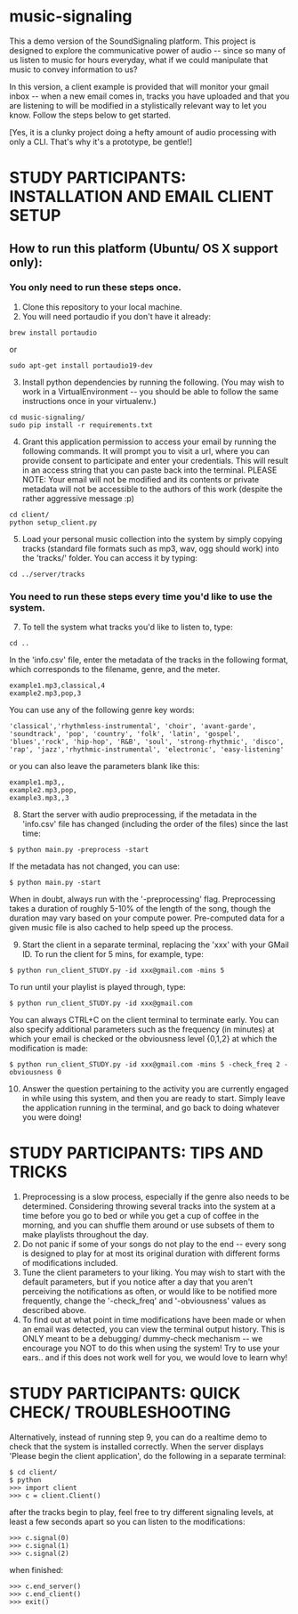 # music-signaling
This a demo version of the SoundSignaling platform.  This project is designed to explore the communicative power of audio -- since so many of us listen to music for hours everyday, what if we could manipulate that music to convey information to us?

In this version, a client example is provided that will monitor your gmail inbox -- when a new email comes in, tracks you have uploaded and that you are listening to will be modified in a stylistically relevant way to let you know.  Follow the steps below to get started.

[Yes, it is a clunky project doing a hefty amount of audio processing with only a CLI.  That's why it's a prototype, be gentle!]

# STUDY PARTICIPANTS: INSTALLATION AND EMAIL CLIENT SETUP

## How to run this platform (Ubuntu/ OS X support only):
### You only need to run these steps once.
1. Clone this repository to your local machine.
2. You will need portaudio if you don't have it already:
```	
brew install portaudio	
```
or 

```
sudo apt-get install portaudio19-dev
```
    
3. Install python dependencies by running the following.  (You may wish to work in a VirtualEnvironment -- you should be able to follow the same instructions once in your virtualenv.) 

```
cd music-signaling/
sudo pip install -r requirements.txt
```
	
4. Grant this application permission to access your email by running the following commands.  It will prompt you to visit a url, where you can provide consent to participate and enter your credentials.  This will result in an access string that you can paste back into the terminal. PLEASE NOTE: Your email will not be modified and its contents or private metadata will not be accessible to the authors of this work (despite the rather aggressive message :p)

```
cd client/
python setup_client.py
```
	
5. Load your personal music collection into the system by simply copying tracks (standard file formats such as mp3, wav, ogg should work) into the 'tracks/' folder. You can access it by typing:

```
cd ../server/tracks
```

### You need to run these steps every time you'd like to use the system.

7. To tell the system what tracks you'd like to listen to, type:

```
cd ..
```

In the 'info.csv' file, enter the metadata of the tracks in the following format, which corresponds to the filename, genre, and the meter. 

```
example1.mp3,classical,4
example2.mp3,pop,3
```
You can use any of the following genre key words:

```
'classical','rhythmless-instrumental', 'choir', 'avant-garde', 'soundtrack', 'pop', 'country', 'folk', 'latin', 'gospel', 
'blues','rock', 'hip-hop', 'R&B', 'soul', 'strong-rhythmic', 'disco', 'rap', 'jazz','rhythmic-instrumental', 'electronic', 'easy-listening'
```
or you can also leave the parameters blank like this:

```
example1.mp3,,
example2.mp3,pop,
example3.mp3,,3
```

8. Start the server with audio preprocessing, if the metadata in the 'info.csv' file has changed (including the order of the files) since the last time: 

```
$ python main.py -preprocess -start
```
	
If the metadata has not changed, you can use:

```
$ python main.py -start
```
	
When in doubt, always run with the '-preprocessing' flag. Preprocessing takes a duration of roughly 5-10% of the length of the song, though the duration may vary based on your compute power.  Pre-computed data for a given music file is also cached to help speed up the process.
	
9. Start the client in a separate terminal, replacing the 'xxx' with your GMail ID.  To run the client for 5 mins, for example, type:

```
$ python run_client_STUDY.py -id xxx@gmail.com -mins 5
```
	
To run until your playlist is played through, type:

```
$ python run_client_STUDY.py -id xxx@gmail.com 
```
	
You can always CTRL+C on the client terminal to terminate early.  You can also specify additional parameters such as the frequency (in minutes) at which your email is checked or the obviousness level {0,1,2} at which the modification is made:

```
$ python run_client_STUDY.py -id xxx@gmail.com -mins 5 -check_freq 2 -obviousness 0
```
10. Answer the question pertaining to the activity you are currently engaged in while using this system, and then you are ready to start.  Simply leave the application running in the terminal, and go back to doing whatever you were doing!


# STUDY PARTICIPANTS: TIPS AND TRICKS

1. Preprocessing is a slow process, especially if the genre also needs to be determined.  Considering throwing several tracks into the system at a time before you go to bed or while you get a cup of coffee in the morning, and you can shuffle them around or use subsets of them to make playlists throughout the day.
2. Do not panic if some of your songs do not play to the end -- every song is designed to play for at most its original duration with different forms of modifications included.
3. Tune the client parameters to your liking.  You may wish to start with the default parameters, but if you notice after a day that you aren't perceiving the notifications as often, or would like to be notified more frequently, change the '-check_freq' and '-obviousness' values as described above.
4. To find out at what point in time modifications have been made or when an email was detected, you can view the terminal output history.  This is ONLY meant to be a debugging/ dummy-check mechanism -- we encourage you NOT to do this when using the system! Try to use your ears.. and if this does not work well for you, we would love to learn why!


# STUDY PARTICIPANTS: QUICK CHECK/ TROUBLESHOOTING

Alternatively, instead of running step 9, you can do a realtime demo to check that the system is installed correctly. When the server displays 'Please begin the client application', do the following in a separate terminal:

```
$ cd client/
$ python
>>> import client
>>> c = client.Client()
```
after the tracks begin to play, feel free to try different signaling levels, at least a few seconds apart so you can listen to the modifications:

```
>>> c.signal(0)
>>> c.signal(1)
>>> c.signal(2)
```
when finished:
```
>>> c.end_server()
>>> c.end_client()
>>> exit()
```






